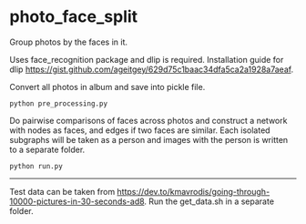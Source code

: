 # photo_face_split

Group photos by the faces in it.

Uses face_recognition package and dlip is required. Installation guide for dlip https://gist.github.com/ageitgey/629d75c1baac34dfa5ca2a1928a7aeaf.

Convert all photos in album and save into pickle file.

```python pre_processing.py```

Do pairwise comparisons of faces across photos and construct a network with
nodes as faces, and edges if two faces are similar. Each isolated subgraphs
will be taken as a person and images with the person is written to a separate
folder.

```python run.py```

---
Test data can be taken from https://dev.to/kmavrodis/going-through-10000-pictures-in-30-seconds-ad8.
Run the get_data.sh in a separate folder.

